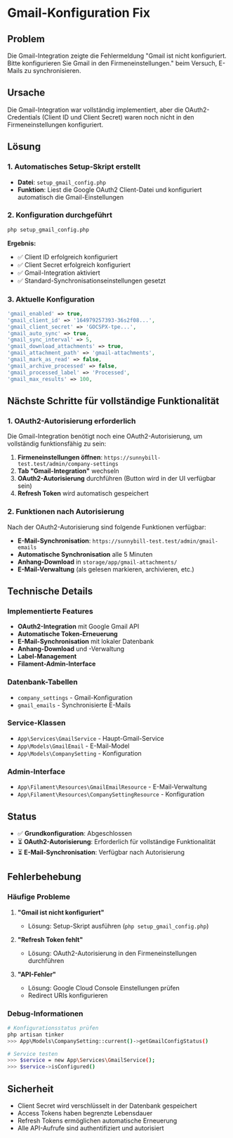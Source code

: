 # Gmail-Konfiguration Fix

## Problem
Die Gmail-Integration zeigte die Fehlermeldung "Gmail ist nicht konfiguriert. Bitte konfigurieren Sie Gmail in den Firmeneinstellungen." beim Versuch, E-Mails zu synchronisieren.

## Ursache
Die Gmail-Integration war vollständig implementiert, aber die OAuth2-Credentials (Client ID und Client Secret) waren noch nicht in den Firmeneinstellungen konfiguriert.

## Lösung

### 1. Automatisches Setup-Skript erstellt
- **Datei**: `setup_gmail_config.php`
- **Funktion**: Liest die Google OAuth2 Client-Datei und konfiguriert automatisch die Gmail-Einstellungen

### 2. Konfiguration durchgeführt
```bash
php setup_gmail_config.php
```

**Ergebnis:**
- ✅ Client ID erfolgreich konfiguriert
- ✅ Client Secret erfolgreich konfiguriert  
- ✅ Gmail-Integration aktiviert
- ✅ Standard-Synchronisationseinstellungen gesetzt

### 3. Aktuelle Konfiguration
```php
'gmail_enabled' => true,
'gmail_client_id' => '164979257393-36s2f08...',
'gmail_client_secret' => 'GOCSPX-tpe...',
'gmail_auto_sync' => true,
'gmail_sync_interval' => 5,
'gmail_download_attachments' => true,
'gmail_attachment_path' => 'gmail-attachments',
'gmail_mark_as_read' => false,
'gmail_archive_processed' => false,
'gmail_processed_label' => 'Processed',
'gmail_max_results' => 100,
```

## Nächste Schritte für vollständige Funktionalität

### 1. OAuth2-Autorisierung erforderlich
Die Gmail-Integration benötigt noch eine OAuth2-Autorisierung, um vollständig funktionsfähig zu sein:

1. **Firmeneinstellungen öffnen**: `https://sunnybill-test.test/admin/company-settings`
2. **Tab "Gmail-Integration"** wechseln
3. **OAuth2-Autorisierung** durchführen (Button wird in der UI verfügbar sein)
4. **Refresh Token** wird automatisch gespeichert

### 2. Funktionen nach Autorisierung
Nach der OAuth2-Autorisierung sind folgende Funktionen verfügbar:

- **E-Mail-Synchronisation**: `https://sunnybill-test.test/admin/gmail-emails`
- **Automatische Synchronisation** alle 5 Minuten
- **Anhang-Download** in `storage/app/gmail-attachments/`
- **E-Mail-Verwaltung** (als gelesen markieren, archivieren, etc.)

## Technische Details

### Implementierte Features
- **OAuth2-Integration** mit Google Gmail API
- **Automatische Token-Erneuerung**
- **E-Mail-Synchronisation** mit lokaler Datenbank
- **Anhang-Download** und -Verwaltung
- **Label-Management**
- **Filament-Admin-Interface**

### Datenbank-Tabellen
- `company_settings` - Gmail-Konfiguration
- `gmail_emails` - Synchronisierte E-Mails

### Service-Klassen
- `App\Services\GmailService` - Haupt-Gmail-Service
- `App\Models\GmailEmail` - E-Mail-Model
- `App\Models\CompanySetting` - Konfiguration

### Admin-Interface
- `App\Filament\Resources\GmailEmailResource` - E-Mail-Verwaltung
- `App\Filament\Resources\CompanySettingResource` - Konfiguration

## Status
- ✅ **Grundkonfiguration**: Abgeschlossen
- ⏳ **OAuth2-Autorisierung**: Erforderlich für vollständige Funktionalität
- ⏳ **E-Mail-Synchronisation**: Verfügbar nach Autorisierung

## Fehlerbehebung

### Häufige Probleme
1. **"Gmail ist nicht konfiguriert"**
   - Lösung: Setup-Skript ausführen (`php setup_gmail_config.php`)

2. **"Refresh Token fehlt"**
   - Lösung: OAuth2-Autorisierung in den Firmeneinstellungen durchführen

3. **"API-Fehler"**
   - Lösung: Google Cloud Console Einstellungen prüfen
   - Redirect URIs konfigurieren

### Debug-Informationen
```bash
# Konfigurationsstatus prüfen
php artisan tinker
>>> App\Models\CompanySetting::current()->getGmailConfigStatus()

# Service testen
>>> $service = new App\Services\GmailService();
>>> $service->isConfigured()
```

## Sicherheit
- Client Secret wird verschlüsselt in der Datenbank gespeichert
- Access Tokens haben begrenzte Lebensdauer
- Refresh Tokens ermöglichen automatische Erneuerung
- Alle API-Aufrufe sind authentifiziert und autorisiert
